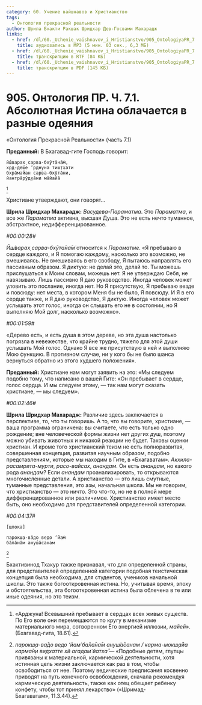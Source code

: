 ```yaml
---
category: 60. Учение вайшнавов и Христианство
tags:
  - Онтология прекрасной реальности
author: Шрила Бхакти Ракшак Шридхар Дев-Госвами Махарадж
links:
  - href: /dl/60._Uchenie_vaishnavov_i_Hristianstvo/905_OntologiyaPR_7.1_SridharMj_Absolyutnaya_Istina_oblachayetsya_v_raznye_odeyaniya.mp3
    title: аудиозапись в MP3 (5 мин. 03 сек., 6,3 МБ)
  - href: /dl/60._Uchenie_vaishnavov_i_Hristianstvo/905_OntologiyaPR_7.1_SridharMj_Absolyutnaya_Istina_oblachayetsya_v_raznye_odeyaniya.rtf
    title: транскрипцию в RTF (84 КБ)
  - href: /dl/60._Uchenie_vaishnavov_i_Hristianstvo/905_OntologiyaPR_7.1_SridharMj_Absolyutnaya_Istina_oblachayetsya_v_raznye_odeyaniya.pdf
    title: транскрипцию в PDF (145 КБ)
---
```


# 905. Онтология ПР. Ч. 7.1. Абсолютная Истина облачается в разные одеяния

«Онтология Прекрасной Реальности» (часть 7.1)

**Преданный:** В Бхагавад-гите Господь говорит:

    ӣш́варах̣ сарва-бхӯта̄на̄м̇,
    хр̣д-деш́е ’рджуна тиш̣т̣хати
    бхра̄майан сарва-бхӯта̄ни,
    йантра̄рӯд̣ха̄ни ма̄йайа̄
[^_ftn1]

Христиане утверждают, они говорят…

**Шрила Шридхар Махарадж:** *Васудева-Параматма*. Это *Параматма*, и все же *Параматма* активна, высшая Душа. Это не есть нечто туманное, абстрактное, недифференцированное.

*#00:00:28#*

*Ӣш́варах̣ сарва-бхӯта̄на̄м̇* относится к *Параматме*. «Я пребываю в сердце каждого, и Я помогаю каждому, насколько это возможно, не вмешиваясь. Не вмешиваясь в его свободу, Я пытаюсь направлять его пассивным образом. Я диктую: не делай это, делай то. Ты можешь прислушаться к Моим словам, можешь нет. Я не утверждаю Себя, не навязываю. Лишь пассивно Я даю руководство. Иногда человек может уловить это послание, иногда нет. Но Я присутствую, Я пребываю везде и повсюду: нет места, в котором Меня бы не было, Я повсюду. И Я в его сердце также, и Я даю руководство, Я диктую. Иногда человек может услышать этот голос, иногда он слышать его не в состоянии, но Я выполняю Мой долг, насколько возможно».

*#00:01:59#*

«Дерево есть, и есть душа в этом дереве, но эта душа настолько погрязла в невежестве, что крайне трудно, тяжело для этой души услышать Мой голос. Однако Я все же присутствую в ней и выполняю Мою функцию. В противном случае, ни у кого бы не было шанса вернуться обратно из этого худшего положения».

**Преданный:** Христиане нам могут заявить на это: «Мы следуем подобно тому, что написано в вашей Гите: «Он пребывает в сердце, голос сердца. И мы следуем этому, — так нам могут сказать христиане, — мы следуем».

*#00:02:46#*

**Шрила Шридхар Махарадж:** Различие здесь заключается в перспективе, то, что ты говоришь. А то, что вы говорите, христиане, — ваша программа ограничена: вы считаете, что есть только одно рождение; вне человеческой формы жизни нет других душ, поэтому можно убивать животных и никакой реакции не будет. Таковы оценки христиан. И кроме того христианский теизм не есть полноразвитая, совершенная концепция, развитая научным образом, подобно представлениям, которые мы находим в Гите, в «Бхагаватам». *Акхила-расамрита-мурти*, *расо-вайсах*, *анандам*. Он есть *анандам*, но какого рода *анандам*? Если *анандам* проанализировать, то открываются многочисленные детали. А христианство — это лишь смутные, туманные представления, это азы, начальная школа. Мы не говорим, что христианство — это ничто. Это что-то, но не в полной мере дифференцированное или различимое. Христианство имеет место быть, оно необходимо для представителей определенной категории.

*#00:04:37#*

    [шлока]

    парокш̣а-ва̄до ведо ‘йам̇
    ба̄ла̄на̄м ануш́а̄санам
[^_ftn2]

Бхактивинод Тхакур также признавал, что для определенной страны, для представителей определенной категории подобная теистическая концепция была необходима, для студентов, учеников начальной школы. Это также богооткровенная истина. Но, учитывая время, эпоху и обстоятельства, эта богооткровенная истина была облечена в те или иные одеяния, но это теизм.



[^_ftn1]: «Арджуна! Всевышний пребывает в сердцах всех живых существ. По Его воле они перемещаются по кругу в механизме материального мира, сотворенном Его энергией иллюзии, *майей*». (Бхагавад-гита, 18.61).

[^_ftn2]: *парокш̣а-ва̄до ведо ‘йам̇ ба̄ла̄на̄м ануш́а̄санам / карма-мокш̣а̄йа карма̄н̣и видхатте хй агадам̇ йатха̄* — «Подобные детям, глупцы привязаны к материальной, кармической деятельности, хотя истинная цель жизни заключается как раз в том, чтобы освободиться от нее. Поэтому ведические предписания косвенно приводят на путь конечного освобождения, сначала рекомендуя кармическую деятельность, также как отец обещает ребенку конфету, чтобы тот принял лекарство» («Шримад-Бхагаватам», 11.3.44).

